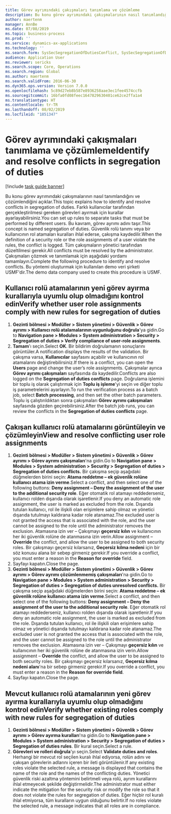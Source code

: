 ```yaml
---
title: Görev ayrımındaki çakışmaları tanımlama ve çözümleme
description: Bu konu görev ayrımındaki çakışmalarının nasıl tanımlandığını ve çözümlendiğini açıklar.
author: maertenm
manager: AnnBe
ms.date: 07/08/2019
ms.topic: business-process
ms.prod: ''
ms.service: dynamics-ax-applications
ms.technology: ''
ms.search.form: SysSecSegregationOfDutiesConflict, SysSecSegregationOfDutiesRule
audience: Application User
ms.reviewer: sericks
ms.search.scope: Core, Operations
ms.search.region: Global
ms.author: maertenm
ms.search.validFrom: 2016-06-30
ms.dyn365.ops.version: Version 7.0.0
ms.openlocfilehash: 5c89d27eb8b587e8936258aae3ec1fee4574ccfb
ms.sourcegitcommit: 16bfa0fd08feec1647829630401ce62ce2ffa1a4
ms.translationtype: HT
ms.contentlocale: tr-TR
ms.lasthandoff: 08/02/2019
ms.locfileid: "1851347"
---
```

# <a name="identify-and-resolve-conflicts-in-segregation-of-duties"></a><span data-ttu-id="8332e-103">Görev ayrımındaki çakışmaları tanımlama ve çözümleme</span><span class="sxs-lookup"><span data-stu-id="8332e-103">Identify and resolve conflicts in segregation of duties</span></span>

[!include [task guide banner](../../includes/task-guide-banner.md)]

<span data-ttu-id="8332e-104">Bu konu görev ayrımındaki çakışmalarının nasıl tanımlandığını ve çözümlendiğini açıklar.</span><span class="sxs-lookup"><span data-stu-id="8332e-104">This topic explains how to identify and resolve conflicts in segregation of duties.</span></span> <span data-ttu-id="8332e-105">Farklı kullanıcılar tarafından gerçekleştirilmesi gereken görevleri ayırmak için kurallar ayarlayabilirsiniz.</span><span class="sxs-lookup"><span data-stu-id="8332e-105">You can set up rules to separate tasks that must be performed by different users.</span></span> <span data-ttu-id="8332e-106">Bu kavram, görev ayrımı adını taşır.</span><span class="sxs-lookup"><span data-stu-id="8332e-106">This concept is named segregation of duties.</span></span> <span data-ttu-id="8332e-107">Güvenlik rolü tanımı veya bir kullanıcının rol atamaları kuralları ihlal ederse, çakışma kaydedilir.</span><span class="sxs-lookup"><span data-stu-id="8332e-107">When the definition of a security role or the role assignments of a user violate the rules, the conflict is logged.</span></span> <span data-ttu-id="8332e-108">Tüm çakışmaların yönetici tarafından düzeltilmesi gerekir.</span><span class="sxs-lookup"><span data-stu-id="8332e-108">All conflicts must be resolved by the administrator.</span></span> <span data-ttu-id="8332e-109">Çakışmaları çözmek ve tanımlamak için aşağıdaki yordamı tamamlayın.</span><span class="sxs-lookup"><span data-stu-id="8332e-109">Complete the following procedure to identify and resolve conflicts.</span></span> <span data-ttu-id="8332e-110">Bu yöntemi oluşturmak için kullanılan demo veri şirketi USMF'dir.</span><span class="sxs-lookup"><span data-stu-id="8332e-110">The demo data company used to create this procedure is USMF.</span></span>


## <a name="verify-whether-user-role-assignments-comply-with-new-rules-for-segregation-of-duties"></a><span data-ttu-id="8332e-111">Kullanıcı rolü atamalarının yeni görev ayırma kurallarıyla uyumlu olup olmadığını kontrol edin</span><span class="sxs-lookup"><span data-stu-id="8332e-111">Verify whether user role assignments comply with new rules for segregation of duties</span></span>
1. <span data-ttu-id="8332e-112">**Gezinti bölmesi > Modüller > Sistem yönetimi > Güvenlik > Görev ayrımı > Kullanıcı rolü atalamalarının uygunluğunu doğrula**'ya gidin.</span><span class="sxs-lookup"><span data-stu-id="8332e-112">Go to **Navigation pane > Modules > System administration > Security > Segregation of duties > Verify compliance of user-role assignments**.</span></span>
2. <span data-ttu-id="8332e-113">**Tamam**'ı seçin.</span><span class="sxs-lookup"><span data-stu-id="8332e-113">Select **OK**.</span></span> <span data-ttu-id="8332e-114">Bir bildirim doğrulamanın sonuçlarını görüntüler.</span><span class="sxs-lookup"><span data-stu-id="8332e-114">A notification displays the results of the validation.</span></span> <span data-ttu-id="8332e-115">Bir çakışma varsa, **Kullanıcılar** sayfasını açabilir ve kullanıcının rol atamalarını değiştirebilirsiniz.</span><span class="sxs-lookup"><span data-stu-id="8332e-115">If there is a conflict, you can open the **Users** page and change the user’s role assignments.</span></span> <span data-ttu-id="8332e-116">Çakışmalar ayrıca **Görev ayrımı çakışmaları** sayfasında da kaydedilir.</span><span class="sxs-lookup"><span data-stu-id="8332e-116">Conflicts are also logged on the **Segregation of duties conflicts** page.</span></span> <span data-ttu-id="8332e-117">Doğrulama işlemini bir toplu iş olarak çalıştırmak için **Toplu iş işleme**'yi seçin ve diğer toplu iş parametrelerini ayarlayın.</span><span class="sxs-lookup"><span data-stu-id="8332e-117">To run the verification process as a batch job, select **Batch processing**, and then set the other batch parameters.</span></span> <span data-ttu-id="8332e-118">Toplu iş çalıştırıldıktan sonra çakışmaları **Görev ayrımı çakışmaları** sayfasında gözden geçirebilirsiniz.</span><span class="sxs-lookup"><span data-stu-id="8332e-118">After the batch job runs, you can review the conflicts in the **Segregation of duties conflicts** page.</span></span>  

## <a name="view-and-resolve-conflicting-user-role-assignments"></a><span data-ttu-id="8332e-119">Çakışan kullanıcı rolü atamalarını görüntüleyin ve çözümleyin</span><span class="sxs-lookup"><span data-stu-id="8332e-119">View and resolve conflicting user role assignments</span></span>
1. <span data-ttu-id="8332e-120">**Gezinti bölmesi > Modüller > Sistem yönetimi > Güvenlik > Görev ayrımı > Görev ayrımı çakışmaları**'na gidin.</span><span class="sxs-lookup"><span data-stu-id="8332e-120">Go to **Navigation pane > Modules > System administration > Security > Segregation of duties > Segregation of duties conflicts.**</span></span> <span data-ttu-id="8332e-121">Bir çakışma seçip aşağıdaki düğmelerden birini seçin: **Atama reddetme – ek güvenlik rolüne kullanıcı atama izin verme**.</span><span class="sxs-lookup"><span data-stu-id="8332e-121">Select a conflict, and then select one of the following buttons: **Deny assignment – Deny the assignment of the user to the additional security role**.</span></span> <span data-ttu-id="8332e-122">Eğer otomatik rol atamayı reddederseniz, kullanıcı rolden dışarıda olarak işaretlenir.</span><span class="sxs-lookup"><span data-stu-id="8332e-122">If you deny an automatic role assignment, the user is marked as excluded from the role.</span></span> <span data-ttu-id="8332e-123">Dışarıda tutulan kullanıcı, rol ile ilişkili olan erişimlere sahip olmaz ve yönetici dışarıda tutulmayı kaldırana kadar role atanamaz.</span><span class="sxs-lookup"><span data-stu-id="8332e-123">The excluded user is not granted the access that is associated with the role, and the user cannot be assigned to the role until the administrator removes the exclusion.</span></span> <span data-ttu-id="8332e-124">Atamasına izin ver – Çakışmayı **geçersiz kılın** ve kullanıcının her iki güvenlik rolüne de atanmasına izin verin.</span><span class="sxs-lookup"><span data-stu-id="8332e-124">Allow assignment – **Override** the conflict, and allow the user to be assigned to both security roles.</span></span> <span data-ttu-id="8332e-125">Bir çakışmayı geçersiz kılarsanız, **Geçersiz kılma nedeni** için bir söz konusu alana bir sebep girmeniz gerekir.</span><span class="sxs-lookup"><span data-stu-id="8332e-125">If you override a conflict, you must enter a reason in the **Reason for override** field.</span></span>  
2. <span data-ttu-id="8332e-126">Sayfayı kapatın.</span><span class="sxs-lookup"><span data-stu-id="8332e-126">Close the page.</span></span>
3. <span data-ttu-id="8332e-127">**Gezinti bölmesi > Modüller > Sistem yönetimi > Güvenlik > Görev ayrımı > Görev ayrımı çözümlenmemiş çakışmaları**'na gidin.</span><span class="sxs-lookup"><span data-stu-id="8332e-127">Go to **Navigation pane > Modules > System administration > Security > Segregation of duties > Segregation of duties unresolved conflicts.**</span></span> <span data-ttu-id="8332e-128">Bir çakışma seçip aşağıdaki düğmelerden birini seçin: **Atama reddetme – ek güvenlik rolüne kullanıcı atama izin verme**.</span><span class="sxs-lookup"><span data-stu-id="8332e-128">Select a conflict, and then select one of the following buttons: **Deny assignment – Deny the assignment of the user to the additional security role**.</span></span> <span data-ttu-id="8332e-129">Eğer otomatik rol atamayı reddederseniz, kullanıcı rolden dışarıda olarak işaretlenir.</span><span class="sxs-lookup"><span data-stu-id="8332e-129">If you deny an automatic role assignment, the user is marked as excluded from the role.</span></span> <span data-ttu-id="8332e-130">Dışarıda tutulan kullanıcı, rol ile ilişkili olan erişimlere sahip olmaz ve yönetici dışarıda tutulmayı kaldırana kadar role atanamaz.</span><span class="sxs-lookup"><span data-stu-id="8332e-130">The excluded user is not granted the access that is associated with the role, and the user cannot be assigned to the role until the administrator removes the exclusion.</span></span> <span data-ttu-id="8332e-131">Atamasına izin ver – Çakışmayı **geçersiz kılın** ve kullanıcının her iki güvenlik rolüne de atanmasına izin verin.</span><span class="sxs-lookup"><span data-stu-id="8332e-131">Allow assignment – **Override** the conflict, and allow the user to be assigned to both security roles.</span></span> <span data-ttu-id="8332e-132">Bir çakışmayı geçersiz kılarsanız, **Geçersiz kılma nedeni alanı**'na bir sebep girmeniz gerekir.</span><span class="sxs-lookup"><span data-stu-id="8332e-132">If you override a conflict, you must enter a reason in the **Reason for override field**.</span></span>    
4. <span data-ttu-id="8332e-133">Sayfayı kapatın.</span><span class="sxs-lookup"><span data-stu-id="8332e-133">Close the page.</span></span>

## <a name="verify-whether-existing-roles-comply-with-new-rules-for-segregation-of-duties"></a><span data-ttu-id="8332e-134">Mevcut kullanıcı rolü atamalarının yeni görev ayırma kurallarıyla uyumlu olup olmadığını kontrol edin</span><span class="sxs-lookup"><span data-stu-id="8332e-134">Verify whether existing roles comply with new rules for segregation of duties</span></span>
1. <span data-ttu-id="8332e-135">**Gezinti bölmesi > Modüller > Sistem yönetimi > Güvenlik > Görev ayrımı > Görev ayırma kuralları**'na gidin.</span><span class="sxs-lookup"><span data-stu-id="8332e-135">Go to **Navigation pane > Modules > System administration > Security > Segregation of duties > Segregation of duties rules**.</span></span> <span data-ttu-id="8332e-136">Bir kural seçin.</span><span class="sxs-lookup"><span data-stu-id="8332e-136">Select a rule.</span></span>  
2. <span data-ttu-id="8332e-137">**Görevleri ve rolleri doğrula**'yı seçin.</span><span class="sxs-lookup"><span data-stu-id="8332e-137">Select **Validate duties and roles**.</span></span> <span data-ttu-id="8332e-138">Herhangi bir mevcut rol seçilen kuralı ihlal ediyorsa, rolün adını ve çakışan görevlerin adlarını içeren bir ileti görüntülenir.</span><span class="sxs-lookup"><span data-stu-id="8332e-138">If any existing roles violate the selected rule, a message is displayed that contains the name of the role and the names of the conflicting duties.</span></span> <span data-ttu-id="8332e-139">Yönetici güvenlik riski azaltma yöntemini belirtmeli veya rolü, ayrım kurallarını ihlal etmeyecek şekilde değiştirmelidir.</span><span class="sxs-lookup"><span data-stu-id="8332e-139">The administrator must either indicate the mitigation for the security risk or modify the role so that it does not violate the rules for segregation of duties.</span></span> <span data-ttu-id="8332e-140">Eğer hiçbir rol kuralı ihlal etmiyorsa, tüm kuralların uygun olduğunu belirtir.</span><span class="sxs-lookup"><span data-stu-id="8332e-140">If no roles violate the selected rule, a message indicates that all roles are in compliance.</span></span>  


